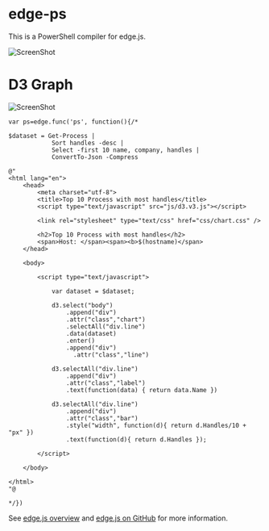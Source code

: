 edge-ps
=======

This is a PowerShell compiler for edge.js.

![ScreenShot](https://raw.github.com/dfinke/edge-ps/master/edge-ps.png)


D3 Graph
========
![ScreenShot](https://raw.github.com/dfinke/edge-ps/master/D3Graph.png)

```
var ps=edge.func('ps', function(){/*

$dataset = Get-Process |
			Sort handles -desc |
            Select -first 10 name, company, handles |
			ConvertTo-Json -Compress

@"
<html lang="en">
    <head>
        <meta charset="utf-8">
        <title>Top 10 Process with most handles</title>
        <script type="text/javascript" src="js/d3.v3.js"></script>

        <link rel="stylesheet" type="text/css" href="css/chart.css" />

        <h2>Top 10 Process with most handles</h2>
        <span>Host: </span><span><b>$(hostname)</span>
    </head>

    <body>
        
        <script type="text/javascript">

            var dataset = $dataset;
      
            d3.select("body")
                .append("div")
                .attr("class","chart")
                .selectAll("div.line")
                .data(dataset)
                .enter()
                .append("div")
                  .attr("class","line")
            
            d3.selectAll("div.line")
                .append("div")
                .attr("class","label")
                .text(function(data) { return data.Name })

            d3.selectAll("div.line")
                .append("div")
                .attr("class","bar")
                .style("width", function(d){ return d.Handles/10 + "px" })
                .text(function(d){ return d.Handles });

        </script>
    
    </body>

</html>
"@

*/})
```

See [edge.js overview](http://tjanczuk.github.com/edge) and [edge.js on GitHub](https://github.com/tjanczuk/edge) for more information. 